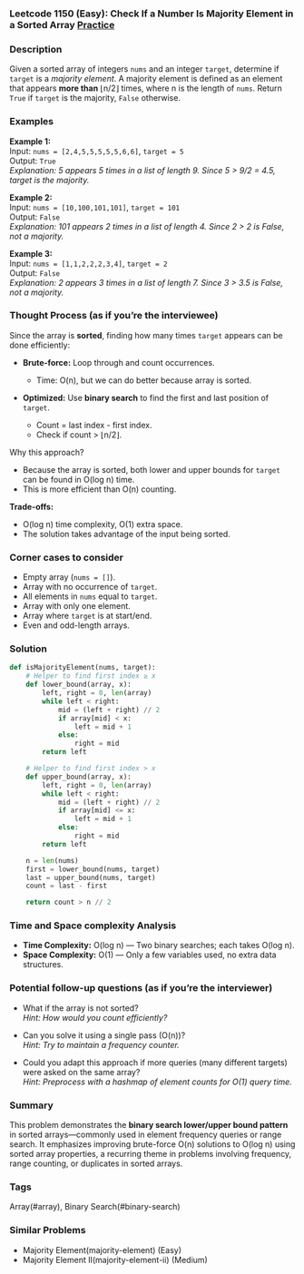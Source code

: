 ### Leetcode 1150 (Easy): Check If a Number Is Majority Element in a Sorted Array [Practice](https://leetcode.com/problems/check-if-a-number-is-majority-element-in-a-sorted-array)

### Description  
Given a sorted array of integers `nums` and an integer `target`, determine if `target` is a *majority element*. A majority element is defined as an element that appears **more than** ⌊n/2⌋ times, where n is the length of `nums`. Return `True` if `target` is the majority, `False` otherwise.

### Examples  

**Example 1:**  
Input: `nums = [2,4,5,5,5,5,5,6,6]`, `target = 5`  
Output: `True`  
*Explanation: 5 appears 5 times in a list of length 9. Since 5 > 9/2 = 4.5, target is the majority.*

**Example 2:**  
Input: `nums = [10,100,101,101]`, `target = 101`  
Output: `False`  
*Explanation: 101 appears 2 times in a list of length 4. Since 2 > 2 is False, not a majority.*

**Example 3:**  
Input: `nums = [1,1,2,2,2,3,4]`, `target = 2`  
Output: `False`  
*Explanation: 2 appears 3 times in a list of length 7. Since 3 > 3.5 is False, not a majority.*

### Thought Process (as if you’re the interviewee)  
Since the array is **sorted**, finding how many times `target` appears can be done efficiently:

- **Brute-force:** Loop through and count occurrences.  
  - Time: O(n), but we can do better because array is sorted.

- **Optimized:** Use **binary search** to find the first and last position of `target`.
  - Count = last index - first index.
  - Check if count > ⌊n/2⌋.

Why this approach?
- Because the array is sorted, both lower and upper bounds for `target` can be found in O(log n) time.
- This is more efficient than O(n) counting.

**Trade-offs:**  
- O(log n) time complexity, O(1) extra space.
- The solution takes advantage of the input being sorted.

### Corner cases to consider  
- Empty array (`nums = []`).
- Array with no occurrence of `target`.
- All elements in `nums` equal to `target`.
- Array with only one element.
- Array where `target` is at start/end.
- Even and odd-length arrays.

### Solution

```python
def isMajorityElement(nums, target):
    # Helper to find first index ≥ x
    def lower_bound(array, x):
        left, right = 0, len(array)
        while left < right:
            mid = (left + right) // 2
            if array[mid] < x:
                left = mid + 1
            else:
                right = mid
        return left

    # Helper to find first index > x
    def upper_bound(array, x):
        left, right = 0, len(array)
        while left < right:
            mid = (left + right) // 2
            if array[mid] <= x:
                left = mid + 1
            else:
                right = mid
        return left

    n = len(nums)
    first = lower_bound(nums, target)
    last = upper_bound(nums, target)
    count = last - first

    return count > n // 2
```

### Time and Space complexity Analysis  

- **Time Complexity:** O(log n) — Two binary searches; each takes O(log n).
- **Space Complexity:** O(1) — Only a few variables used, no extra data structures.

### Potential follow-up questions (as if you’re the interviewer)  

- What if the array is not sorted?  
  *Hint: How would you count efficiently?*

- Can you solve it using a single pass (O(n))?  
  *Hint: Try to maintain a frequency counter.*

- Could you adapt this approach if more queries (many different targets) were asked on the same array?  
  *Hint: Preprocess with a hashmap of element counts for O(1) query time.*

### Summary
This problem demonstrates the **binary search lower/upper bound pattern** in sorted arrays—commonly used in element frequency queries or range search. It emphasizes improving brute-force O(n) solutions to O(log n) using sorted array properties, a recurring theme in problems involving frequency, range counting, or duplicates in sorted arrays.

### Tags
Array(#array), Binary Search(#binary-search)

### Similar Problems
- Majority Element(majority-element) (Easy)
- Majority Element II(majority-element-ii) (Medium)